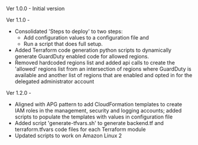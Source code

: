 Ver 1.0.0 - Initial version

Ver 1.1.0 - 
 - Consolidated 'Steps to deploy' to two steps:
    - Add configuration values to a configuration file and 
    - Run a script that does full setup. 
 - Added Terraform code generation python scripts to dynamically generate GuardDuty enabled code for allowed regions. 
 - Removed hardcoded regions list and added api calls to create the 'allowed' regions list from an intersection of regions where GuardDuty is available and another list of regions that are enabled and opted in for the delegated administrator account

Ver 1.2.0 - 
- Aligned with APG pattern to add CloudFormation templates to create IAM roles in the management, security and logging accounts; added scripts to populate the templates with values in configuration file
- Added script 'generate-tfvars.sh' to generate backend.tf and terraform.tfvars code files for each Terraform module
- Updated scripts to work on Amazon Linux 2